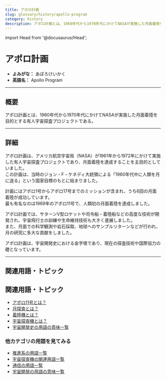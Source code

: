 ```yaml
---
title: アポロ計画
slug: glossary/history/apollo-program
category: history
description: アポロ計画とは、1960年代から1970年代にかけてNASAが実施した月面着陸を目的とする有人宇宙探査プロジェクトである。
---
```


import Head from '@docusaurus/Head';

<Head>
  <script type="application/ld+json">
    {`{
      "@context": "https://schema.org",
      "@type": "DefinedTerm",
      "name": "アポロ計画",
      "inDefinedTermSet": "https://www.space-portal.org",
      "termCode": "glossary/history/apollo-program",
      "description": "アポロ計画とは、1960年代から1970年代にかけてNASAが実施した月面着陸を目的とする有人宇宙探査プロジェクトである。",
      "url": "https://www.space-portal.org/docs/glossary/history/apollo-program"
    }`}
  </script>
</Head>

# アポロ計画

- **よみがな：** あぽろけいかく  
- **英語名：** Apollo Program  

---

## 概要

アポロ計画とは、1960年代から1970年代にかけてNASAが実施した月面着陸を目的とする有人宇宙探査プロジェクトである。

---

## 詳細

アポロ計画は、アメリカ航空宇宙局（NASA）が1961年から1972年にかけて実施した有人宇宙探査プロジェクトであり、月面着陸を達成することを主目的としていました。  
この計画は、当時のジョン・F・ケネディ大統領による「1960年代中に人類を月に送る」という国家目標のもとに始まりました。  

計画にはアポロ1号からアポロ17号までのミッションが含まれ、うち6回の月面着陸が成功しています。  
最も有名なのは1969年のアポロ11号で、人類初の月面着陸を達成しました。  

アポロ計画では、サターンV型ロケットや司令船・着陸船などの高度な技術が開発され、宇宙飛行士の訓練や生命維持技術も大きく進展しました。  
また、月面での科学観測や岩石採取、地球へのサンプルリターンなどが行われ、月の研究に多大な貢献をしました。  

アポロ計画は、宇宙開発史における金字塔であり、現在の探査技術や国際協力の礎となっています。

---

## 関連用語・トピック


## 関連用語・トピック

- [アポロ11号とは？](docs/glossary/history/apollo-11)
- [月探査とは？](docs/explorer/type/moon-probe)
- [着陸機とは？](docs/explorer/technology/lander)
- [宇宙探査機とは？](docs/explorer/space-probe)
- [宇宙開発史の用語の意味一覧](docs/category/history)

### 他カテゴリの用語を見てみる
- [推進系の用語一覧](docs/category/propulsion)
- [宇宙探査機の関連用語一覧](docs/category/explorer)
- [通信の用語一覧](docs/category/communication)
- [宇宙開発の用語の意味一覧](docs/category/glossary)
